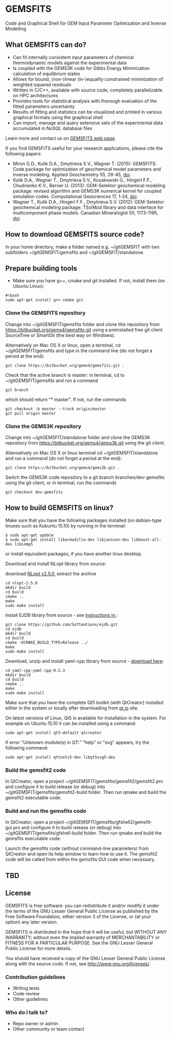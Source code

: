 # GEMSFITS #

Code and Graphical Shell for GEM Input Parameter Optimization and Inverse Modelling

## What GEMSFITS can do? ##

* Can fit internally consistent input parameters of chemical thermodynamic models against the experimental data
* Is coupled with the GEMS3K code for Gibbs Energy Minimization calculation of equilibrium states
* Allows for bound, (non-)linear (in-)equality constrained minimization of weighted squared residuals
* Written in C/C++, available with source code, completely parallelizable on HPC architectures
* Provides tools for statistical analysis with thorough evaluation of the fitted parameters uncertainty
* Results of fitting and statistics can be visualized and printed in various graphical formats using the graphical shell
* Can import, manage and query extensive sets of the experimental data accumulated in NoSQL database files

Learn more and contact us on [GEMSFITS web page](http://gems.web.psi.ch/GEMSFITS).

If you find GEMSFITS useful for your research applications, please cite the following papers:

* Miron G.D., Kulik D.A., Dmytrieva S.V., Wagner T. (2015): GEMSFITS: Code package for optimization of geochemical model parameters and inverse modeling. Applied Geochemistry 55, 28-45, [doi](http://dx.doi.org/10.1016/j.apgeochem.2014.10.013).
* Kulik D.A., Wagner T., Dmytrieva S.V., Kosakowski G., Hingerl F.F., Chudnenko K.V., Berner U. (2013): GEM-Selektor geochemical modeling package: revised algorithm and GEMS3K numerical kernel for coupled simulation codes. Computational Geosciences 17, 1-24, [doi](http://dx.doi.org/10.1007/s10596-012-9310-6).
* Wagner T., Kulik D.A., Hingerl F.F., Dmytrieva S.V. (2012): GEM-Selektor geochemical modeling package: TSolMod library and data interface for multicomponent phase models. Canadian Mineralogist 50, 1173-1195, [doi](http://dx.doi.org/10.3749/canmin.50.5.1173).

## How to download GEMSFITS source code? ##

In your home directory, make a folder named e.g. ~/gitGEMSFIT with two subfolders ~/gitGEMSFIT/gemsfits and ~/gitGEMSFIT/standalone.

## Prepare building tools

* Make sure you have g++, cmake and git installed. If not, install them (on Ubuntu Linux):

```
#!bash
sudo apt-get install g++ cmake git
```

### Clone the GEMSFITS repository ###

Change into ~/gitGEMSFIT/gemsfits folder and clone this repository from https://bitbucket.org/gems4/gemsfits.git using a preinstalled free git client SourceTree or SmartGit (the best way on Windows). 

Alternatively on Mac OS X or linux, open a terminal, cd ~/gitGEMSFIT/gemsfits and type in the command line (do not forget a period at the end):
~~~
git clone https://bitbucket.org/gems4/gemsfits.git .
~~~
Check that the active branch is master: in terminal, cd to ~/gitGEMSFIT/gemsfits and run a command 
~~~
git branch 
~~~
which should return "* master". If not, run the commands
~~~
git checkout -b master --track origin/master
git pull origin master
~~~

### Clone the GEMS3K repository ###

Change into ~/gitGEMSFIT/standalone folder and clone the GEMS3K repository from https://bitbucket.org/gems4/gems3k.git using the git client.

Alternatively on Mac OS X or linux terminal cd ~/gitGEMSFIT/standalone and run a command (do not forget a period at the end):
~~~
git clone https://bitbucket.org/gems4/gems3k.git . 
~~~

Switch the GEMS3K code repository to a git branch branches/dev-gemsfits using the git client, or in terminal, run the commands
~~~
git checkout dev-gemsfits
~~~

## How to build GEMSFITS on linux? ##

Make sure that you have the following packages installed (on debian-type linuxes such as Kubuntu 15.10) by running in the terminal:
~~~
$ sudo apt-get update
$ sudo apt-get install libarmadillo-dev libjansson-dev libboost-all-dev libiomp5
~~~
or install equivalent packages, if you have another linux desktop.

Download and install NLopt library from source:

download [NLopt v2.5.0](https://github.com/stevengj/nlopt/archive/v2.5.0.tar.gz), extract the archive

~~~
cd nlopt-2.5.0
mkdir build
cd build
cmake ..
make
sudo make install
~~~

Install EJDB library from source - see [instructions in ](http://ejdb.org/doc/install/building.html): 

~~~
git clone https://github.com/Softmotions/ejdb.git
cd ejdb
mkdir build
cd build
cmake -DCMAKE_BUILD_TYPE=Release ../
make
sudo make install
~~~

Download, unzip and install yaml-cpp library from source - [download here](https://github.com/jbeder/yaml-cpp/releases/tag/yaml-cpp-0.5.3):

~~~
cd yaml-cpp-yaml-cpp-0.5.3
mkdir build
cd build
cmake ..
make
sudo make install
~~~

Make sure that you have the complete Qt5 toolkit (with QtCreator) installed either in the system or locally after downloading from [qt.io](http://www.qt.io/download/) site. 

On latest versions of Linux, Qt5 is available for installation in the system. For example on Ubuntu 15.10 it can be installed using a command:
~~~
sudo apt-get install qt5-default qtcreator
~~~ 

If error "Unknown module(s) in QT:" "help" or "svg" appears, try the following command:
~~~
sudo apt-get install qttools5-dev libqt5svg5-dev
~~~

### Build the gemsfit2 code ###

In QtCreator, open a project  ~/gitGEMSFIT/gemsfits/gemsfit2/gemsfit2.pro and configure it to build release (or debug) into ~/gitGEMSFIT/gemsfits/gemsfit2-build folder. Then run qmake and build the gemsfit2 executable code. 

### Build and run the gemsfits code ###

In QtCreator, open a project  ~/gitGEMSFIT/gemsfits/gfshell2/gemsfit-gui.pro and configure it to build release (or debug) into ~/gitGEMSFIT/gemsfits/gfshell-build folder. Then run qmake and build the gemsfits executable code.

Launch the gemsfits code (without command-line parameters) from QtCreator and open its help window to learn how to use it. The gemsfit2 code will be called from within the gemsfits GUI code when necessary.

## TBD ###

## License ##

GEMSFITS is free software: you can redistribute it and/or modify it under the terms of the GNU Lesser General Public License as published by
the Free Software Foundation, either version 3 of the License, or (at your option) any later version.

GEMSFITS is distributed in the hope that it will be useful, but WITHOUT ANY WARRANTY; without even the implied warranty of MERCHANTABILITY or FITNESS FOR A PARTICULAR PURPOSE. See the GNU Lesser General Public License for more details.

You should have received a copy of the GNU Lesser General Public License along with the source code. If not, see <http://www.gnu.org/licenses/>.


### Contribution guidelines ###

* Writing tests
* Code review
* Other guidelines

### Who do I talk to? ###

* Repo owner or admin
* Other community or team contact